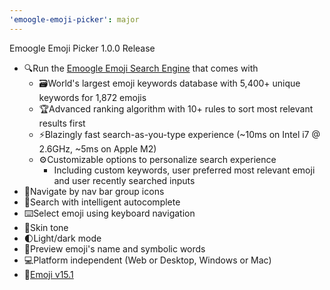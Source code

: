 ```yaml
---
'emoogle-emoji-picker': major
---
```


Emoogle Emoji Picker 1.0.0 Release

- 🔍Run the [Emoogle Emoji Search Engine](https://github.com/xitanggg/emoogle-emoji-search-engine) that comes with
  - 🗃️World's largest emoji keywords database with 5,400+ unique keywords for 1,872 emojis
  - 🏆Advanced ranking algorithm with 10+ rules to sort most relevant results first
  - ⚡Blazingly fast search-as-you-type experience (~10ms on Intel i7 @ 2.6GHz, ~5ms on Apple M2)
  - ⚙️Customizable options to personalize search experience
    - Including custom keywords, user preferred most relevant emoji and user recently searched inputs
- 🧭Navigate by nav bar group icons
- 🤖Search with intelligent autocomplete
- ⌨️Select emoji using keyboard navigation
- 🤚Skin tone
- 🌓Light/dark mode
- 👀Preview emoji's name and symbolic words
- 💻Platform independent (Web or Desktop, Windows or Mac)
- 🔖[Emoji v15.1](https://unicode.org/Public/emoji/15.1/emoji-test.txt)
